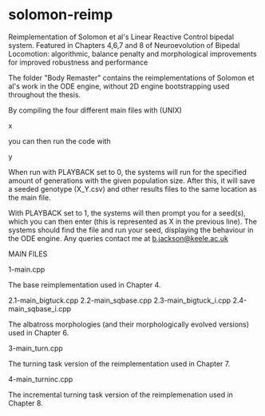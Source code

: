 # solomon-reimp
Reimplementation of Solomon et al's Linear Reactive Control bipedal system. Featured in Chapters 4,6,7 and 8 of Neuroevolution of Bipedal Locomotion: algorithmic, balance penalty and morphological improvements for improved robustness and performance

The folder "Body Remaster" contains the reimplementations of Solomon et al's work in the ODE engine, without 2D engine bootstrapping used throughout the thesis.

By compiling the four different main files with (UNIX)

x

you can then run the code with 

y

When run with PLAYBACK set to 0, the systems will run for the specified amount of generations with the given population size. 
After this, it will save a seeded genotype (X_Y.csv) and other results files to the same location as the main file. 

With PLAYBACK set to 1, the systems will then prompt you for a seed(s), which you can then enter (this is represented as X in the previous line).
The systems should find the file and run your seed, displaying the behaviour in the ODE engine. Any queries contact me at b.jackson@keele.ac.uk

MAIN FILES

1-main.cpp

The base reimplementation used in Chapter 4.

2.1-main_bigtuck.cpp
2.2-main_sqbase.cpp
2.3-main_bigtuck_i.cpp
2.4-main_sqbase_i.cpp

The albatross morphologies (and their morphologically evolved versions) used in Chapter 6.

3-main_turn.cpp

The turning task version of the reimplementation used in Chapter 7.

4-main_turninc.cpp

The incremental turning task version of the reimplemenation used in Chapter 8.
